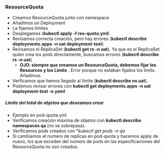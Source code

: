 

### ResourceQuota

* Creamos ResourceQuota junto con namespace
* Añadimos un Deployment
* Le fijamos límites
* Desplegamos (**kubectl apply -f res-quota.yml**)
* Revisamos correcta creación, pero hay errores (**kubectl describe deployments.apps -n uat deployment-test**)
* Revisamos el ReplicaSet (**kubectl get rs -n uat**). Ya que es el ReplicaSet quien crea los pods directamente, buscamos errores (**kubectl describe rs -n uat**)
    * **OJO: siempre que creamos un ResourceQuota, debemos fijar los Resources y los Limits** . Error porque no estaban fijados los limits. Añadimos.
* Verficamos que hemos llegado al límite (**kubectl describe ns uat**).
* Podemos revisar errores con **kubectl get deployments.apps -n uat deployment-test -o yaml**

##### Limite del total de objetos que deseamos crear

* Ejemplo en pod-quota.yml
* Verificamos creación máxima de objetos con **kubectl describe namespaces qa** (no se sobrepasa).
* Verificamos pods creados con **kubectl get pods -n qa*
* Si cambiamos el numero de replicas en pod-quota y hacemos apply de nuevo, los que exceden del numero de pods en las especificaciones del ResourceQuota no son creados.